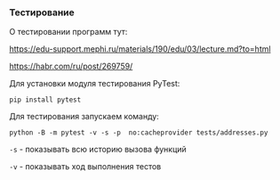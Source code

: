 ### Тестирование

О тестировании программ тут:

https://edu-support.mephi.ru/materials/190/edu/03/lecture.md?to=html

https://habr.com/ru/post/269759/

Для установки модуля тестирования PyTest:

`pip install pytest`

Для тестирования запускаем команду:

`python -B -m pytest -v -s -p 
 no:cacheprovider tests/addresses.py`

`-s` - показывать всю историю вызова функций

`-v` - показывать ход выполнения тестов

